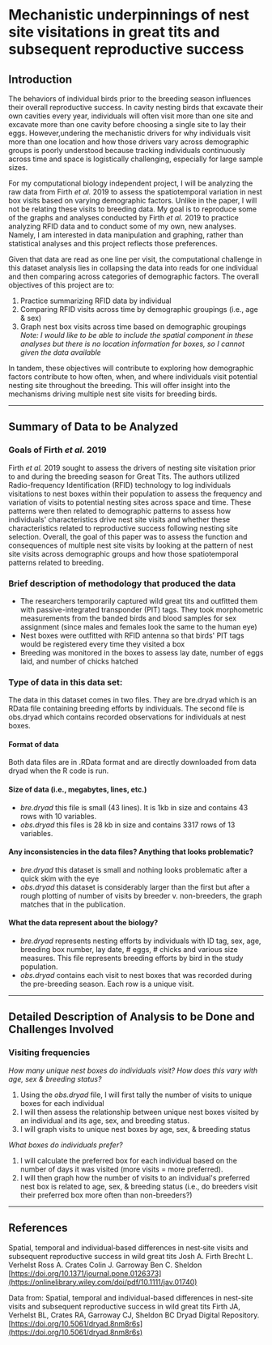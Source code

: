 # Mechanistic underpinnings of nest site visitations in great tits and subsequent reproductive success

## Introduction
The behaviors of individual birds prior to the breeding season influences their overall reproductive success. 
In cavity nesting birds that excavate their own cavities every year, individuals will often visit more than one site and excavate more than one cavity before choosing a single site to lay their eggs. 
However,undering the mechanistic drivers for why individuals visit more than one location and how those drivers vary across demographic groups is poorly understood because tracking individuals continuously across time and space is logistically challenging, especially for large sample sizes. 

For my computational biology independent project, I will be analyzing the raw data from Firth *et al.* 2019 to assess the spatiotemporal variation in nest box visits based on varying demographic factors. 
Unlike in the paper, I will not be relating these visits to breeding data. 
My goal is to reproduce some of the graphs and analyses conducted by Firth *et al.* 2019 to practice analyzing RFID data and to conduct some of my own, new analyses.
Namely, I am interested in data manipulation and graphing, rather than statistical analyses and this project reflects those preferences.

Given that data are read as one line per visit, the computational challenge in this dataset analysis lies in collapsing the data into reads for one individual and then comparing across categories of demographic factors.
The overall objectives of this project are to:
1. Practice summarizing RFID data by individual
2. Comparing RFID visits across time by demographic groupings (i.e., age & sex)
3. Graph nest box visits across time based on demographic groupings
*Note: I would like to be able to include the spatial component in these analyses but there is no location information for boxes, so I cannot given the data available*

In tandem, these objectives will contribute to exploring how demographic factors contribute to how often, when, and where individuals visit potential nesting site throughout the breeding. This will offer insight into the mechanisms driving multiple nest site visits for breeding birds.

<hr>

## Summary of Data to be Analyzed

### Goals of Firth *et al.* 2019
Firth *et al.* 2019 sought to assess the drivers of nesting site visitation prior to and during the breeding season for Great Tits.
The authors utilized Radio-frequency Identification (RFID) technology to log individuals visitations to nest boxes within their population to assess the frequency and variation of visits to potential nesting sites across space and time.
These patterns were then related to demographic patterns to assess how individuals' characteristics drive nest site visits and whether these characteristics related to reproductive success following nesting site selection.
Overall, the goal of this paper was to assess the function and consequences of multiple nest site visits by looking at the pattern of nest site visits across demographic groups and how those spatiotemporal patterns related to breeding.


### Brief description of methodology that produced the data
* The researchers temporarily captured wild great tits and outfitted them with passive-integrated transponder (PIT) tags. They took morphometric measurements from the banded birds and blood samples for sex assignment (since males and females look the same to the human eye)
* Nest boxes were outfitted with RFID antenna so that birds' PIT tags would be registered every time they visited a box
* Breeding was monitored in the boxes to assess lay date, number of eggs laid, and number of chicks hatched 


### Type of data in this data set: 
The data in this dataset comes in two files. They are bre.dryad which is an RData file containing breeding efforts by individuals. 
The second file is obs.dryad which contains recorded observations for individuals at nest boxes.

#### Format of data  
Both data files are in .RData format and are directly downloaded from data dryad when the R code is run.

#### Size of data (i.e., megabytes, lines, etc.)
* *bre.dryad* this file is small (43 lines). It is 1kb in size and contains 43 rows with 10 variables. 
* *obs.dryad* this files is 28 kb in size and contains 3317 rows of 13 variables. 

#### Any inconsistencies in the data files?  Anything that looks problematic?  
* *bre.dryad* this dataset is small and nothing looks problematic after a quick skim with the eye
* *obs.dryad* this dataset is considerably larger than the first but after a rough plotting of number of visits by breeder v. non-breeders, the graph matches that in the publication. 

#### What the data represent about the biology? 
* *bre.dryad* represents nesting efforts by individuals with ID tag, sex, age, breeding box number, lay date, # eggs, # chicks and various size measures. This file represents breeding efforts by bird in the study population.
* *obs.dryad* contains each visit to nest boxes that was recorded during the pre-breeding season. Each row is a unique visit. 


<hr>

## Detailed Description of Analysis to be Done and Challenges Involved

### Visiting frequencies 
*How many unique nest boxes do individuals visit? How does this vary with age, sex & breeding status?*
1. Using the *obs.dryad* file, I will first tally the number of visits to unique boxes for each individual 
2. I will then assess the relationship between unique nest boxes visited by an individual and its age, sex, and breeding status.
3. I will graph visits to unique nest boxes by age, sex, & breeding status

*What boxes do individuals prefer?*
1. I will calculate the preferred box for each individual based on the number of days it was visited (more visits = more preferred).
2. I will then graph how the number of visits to an individual's preferred nest box is related to age, sex, & breeding status (i.e., do breeders visit their preferred box more often than non-breeders?)

<hr>

## References 

Spatial, temporal and individual‐based differences in nest‐site visits and subsequent reproductive success in wild great tits
Josh A. Firth Brecht L. Verhelst Ross A. Crates Colin J. Garroway Ben C. Sheldon [https://doi.org/10.1371/journal.pone.0126373](https://onlinelibrary.wiley.com/doi/pdf/10.1111/jav.01740)

Data from: Spatial, temporal and individual-based differences in nest-site visits and subsequent reproductive success in wild great tits
Firth JA, Verhelst BL, Crates RA, Garroway CJ, Sheldon BC Dryad Digital Repository. [https://doi.org/10.5061/dryad.8nm8r6s](https://doi.org/10.5061/dryad.8nm8r6s)